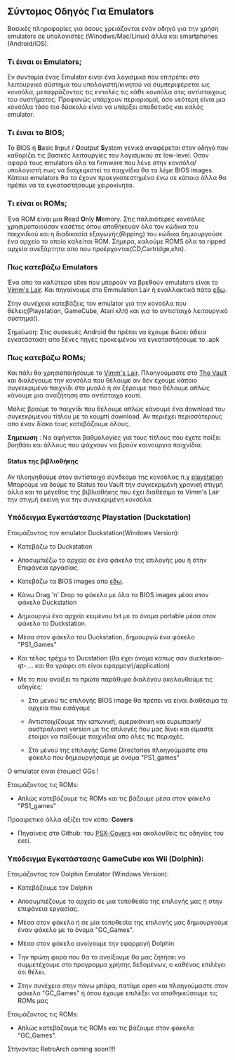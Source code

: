 ## Σύντομος Οδηγός Για Emulators 

Βασικές πληροφορίες για όσους χρειάζονται ενάν οδηγό για την χρήση emulators σε υπολογιστές (Winodws/Mac/Linux) άλλα και smartphones (Android/iOS).  

### Τι έιναι οι Emulators;

Εν συντομία ένας Emulator ειναι ένα λογισμικό που επιτρέπει στο λειτουργικό σύστημα του υπολογιστή/κινητού να συμπεριφέρεται ως κονσόλα, μεταφράζοντας τις εντολές τις κάθε κονσόλα στις αντίστοιχους του συστήματος. Προφανώς υπάρχουν περιορισμοί, όσο νεότερη είναι μια κονσόλα τόσο πιο δύσκολο είναι να υπάρξει αποδοτικός και καλός emulator. 

### Τι έιναι το BIOS;

To BIOS ή **B**asic **I**nput / **O**output **S**ystem γενικά αναφέρεται στον οδηγό που καθορίζει τις βασικές λειτουργίες του λογισμικού σε low-level. Οσον αφορά τους emulators όλα τα firmware που λένε στην κονσόλα/υπολογιστή  πως να διαχειριστεί τα παιχνίδια θα τα λέμε BIOS images. Κάποια emulators θα τα έχουν προεγκατεστημένα ένω σε κάποια άλλα θα πρέπει να τα εγκαταστήσουμε χειροκίνητα. 

### Tι είναι οι ROMs;

Ένα ROM είναι μια **R**ead **O**nly **M**emory. Στις παλαιότερες κονσόλες χρησιμοποιούσαν κασέτες όπου αποθήκευαν όλο τον κώδικα του παιχνιδιού και η διαδικασία εξαγωγής(Ripping) του κώδικα δημιουργούσε ένα αρχείο το οποίο καλείται ROM. Σήμερα, καλούμε ROMS όλα τα ripped αρχεία ανεξάρτητα απο που προέρχονται(CD,Cartridge,κλπ).

### Πως κατεβάζω Emulators

Ένα απο τα καλύτερα sites που μπορούν να βρεθούν emulators είναι το [Vimm's Lair](https://vimm.net/). Και πηγαίνουμε στο Emmulation Lair ή εναλλακτικά πάτα [εδω](https://vimm.net/emulate). 

Στην συνέχεια κατεβάζεις τον  emulator για την κονσόλα που θέλεις(Playstation, GameCube, Atari κλπ) και για το αντιστοιχό λειτουργικό σύστημα(). 

Σημείωση: Στις συσκευές Android θα πρέπει να έχουμε δώσει άδεια εγκατάσταση απο ξένες πηγές προκειμένου να εγκαταστήσουμε το .apk 

### Πως κατεβάζω ROMs;

Και πάλι θα χρησιοποιήσουμε το [Vimm's Lair](https://vimm.net/). Πλοηγούμαστε στο [The Vault](https://vimm.net/vault) και διαλέγουμε την κονσόλα που θέλουμε αν δεν έχουμε κάποιο συγκεκριμένο παιχνίδι στο μυαλό ή αν ξέρουμε ποιο θέλουμε απλώς κάνουμε μια αναζήτηση στο αντίστοιχο κουτί.

Μόλις βρούμε το παιχνίδι που θέλουμε απλώς κάνουμε ένα download του συγκεκριμένου τίτλου με το κουμπί download. Αν περιέχει περισσότερους απο έναν δίσκο τους κατεβάζουμε όλους. 

__Σημειωση__ : Να αφήνεται βαθμολογίες για τους τίτλους που έχετε παίξει βοηθάει και άλλους που ψάχνουν να βρούν καινούργια παιχνίδια. 

#### Status της βιβλιοθήκης

Αν πλοηγηθούμε στον αντίστοιχο σύνδεσμο της κονσόλας π.χ [playstation](https://vimm.net/vault/PS1)  Μπορούμε να δούμε το Status του Vault την συγκεκριμένη χρονική στιγμή άλλα και το μέγεθος της βιβλιοθήκης που έχει διαθέσιμο το Vimm's Lair την στιγμή εκείνη για την συγκεκριμένη κονσόλα.

### Υπόδειγμα Εγκατάστασης Playstation (Duckstation) 

Ετοιμάζοντας τον emulator Duckstation(Windows Version):

* Κατεβάζω το Duckstation

* Αποσυμπιέζω το αρχείο σε ένα φάκελο της επιλογής μου ή στην Επιφάνεια εργασίας. 

* Κατεβάζω τα BIOS images απο [εδω](https://prodkeys.net/ps1-bios/).

* Κάνω Drag 'n' Drop το φάκελο με όλα τα BIOS images μέσα στον φάκελο Duckstation

* Δημιουργώ ένα αρχείο κειμένου txt με το όνομα portable μέσα στον φάκελο το Duckstation.

* Μέσα στον φάκελο του Duckstation, δημιουργώ ένα φάκελο "PS1_Games" 

* Και τέλος τρέχω το  Ducstation (θα έχει όνομα κάπως σαν duckstaion-qt-.... και θα γράφει οτι είναι εφαρμογή/application) 

* Με το που ανοίξει το πρώτο παράθυρο διαλόγου ακολουθούμε τις οδηγίες: 

  * Στο μενού τις επιλογής BIOS image θα πρέπει να είναι διαθέσιμα τα αρχεία που εισάγαμε 

  * Αντιστοιχίζουμε την ιαπωνική, αμερικάνικη και ευρωπαική/αυστραλιανή version με τις επιλογές που μας δίνει και είμαστε έτοιμοι να παίξουμε παιχνίδια απο όλες τις περιοχές. 

  * Στο μενού της επιλογής Game Directories πλοηγούμαστε στο φάκελο που δημιουργήσαμε με όνομα "PS1_games"
  

Ο emulator ειναι έτοιμος! GGs ! 

Ετοιμάζοντας τις ROMs:

* Απλώς κατεβάζουμε τις ROMs και τις βάζουμε μέσα στον φάκελο "PS1_games" 

Προαιρετικό άλλα αξίζει τον κόπο: **Covers**
 
* Πηγαίνεις στο Github: του [PSX-Covers](https://github.com/xlenore/psx-covers) και ακολουθείς τις οδηγίες του εκεί. 

### Υπόδειγμα Εγκατάστασης GameCube και Wii (Dolphin): 

Ετοιμάζοντας τον Dolphin Emulator (Windows Version):

* Κατεβάζουμε τον Dolphin

* Αποσυμπιέζουμε το αρχείο σε μια τοποθεσία της επιλογής μας ή στην επιφάνεια εργασίας. 

* Μέσα στον φάκελο ή σε μία τοποθεσία της επιλογής μας δημιουργούμε έναν φάκελο με το όνομα "GC_Games". 

* Μέσα στον φάκελο ανοίγουμε την εφαρμογή Dolphin 

* Την πρώτη φορά που θα το ανοίξουμε θα μας ζητήσει να συμμετέχουμε στο προγραμμα χρήσης δεδομένων, ο καθένας επιλέγει ότι θέλει. 

* Στην συνέχεια στην πάνω μπάρα, πατάμε open και πλοηγούμαστε στον φάκελο "GC_Games" ή όπου έχουμε επιλέξει να αποθηκεύσουμε τις ROMs μας

Ετοιμάζοντας τις ROMs: 

* Απλώς κατεβάζουμε τις ROMs και τις βάζουμε στον φάκελο "GC_Games".


Στήνοντας RetroArch coming soon!!!!





















